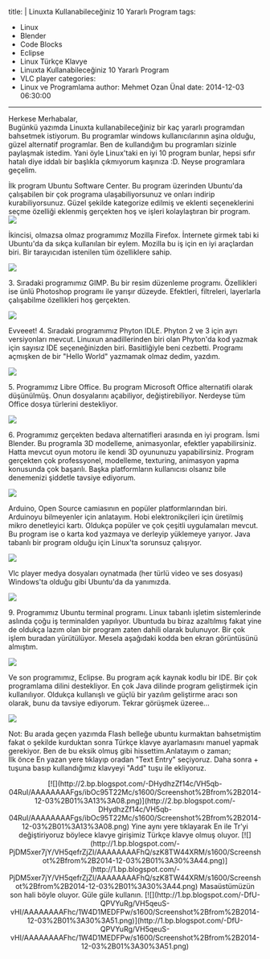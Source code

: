 title: |
  Linuxta Kullanabileceğiniz 10 Yararlı Program
tags:
  - Linux
  - Blender
  - Code Blocks
  - Eclipse
  - Linux Türkçe Klavye
  - Linuxta Kullanabileceğiniz 10 Yararlı Program
  - VLC player
categories:
  - Linux ve Programlama
author: Mehmet Ozan Ünal
date: 2014-12-03 06:30:00
---
<div class="separator" style="clear: both; text-align: left;">Herkese Merhabalar,</div>

<div class="separator" style="clear: both; text-align: left;">Bugünkü yazımda Linuxta kullanabileceğiniz bir kaç yararlı programdan bahsetmek istiyorum. Bu programlar windows kullanıcılarının aşina olduğu, güzel alternatif programlar. Ben de kullandığım bu programları sizinle paylaşmak istedim. Yani öyle Linux'taki en iyi 10 program bunlar, hepsi sıfır hatalı diye iddalı bir başlıkla çıkmıyorum kaşınıza :D. Neyse programlara geçelim.</div>

<a name="more"></a>  

İlk program Ubuntu Software Center. Bu program üzerinden Ubuntu'da çalışabilen bir çok programa ulaşabiliyorsunuz ve onları indirip kurabiliyorsunuz. Güzel şekilde kategorize edilmiş ve eklenti seçeneklerini seçme özelliği eklenmiş gerçekten hoş ve işleri kolaylaştıran bir program.  
[![](http://4.bp.blogspot.com/-Bm-g47lRV64/VH5qesXPW5I/AAAAAAAAFhU/K_bf45ZAXaM/s1600/Screenshot%2Bfrom%2B2014-12-03%2B01%3A33%3A30.png)](http://4.bp.blogspot.com/-Bm-g47lRV64/VH5qesXPW5I/AAAAAAAAFhU/K_bf45ZAXaM/s1600/Screenshot%2Bfrom%2B2014-12-03%2B01%3A33%3A30.png)

İkincisi, olmazsa olmaz programımız Mozilla Firefox. İnternete girmek tabi ki Ubuntu'da da sıkça kullanılan bir eylem. Mozilla bu iş için en iyi araçlardan biri. Bir tarayıcıdan istenilen tüm özelliklere sahip.

[![](http://3.bp.blogspot.com/-ha7NEe0HKyY/VH5qb7ZJ_jI/AAAAAAAAFgk/QNzmwH2Tck4/s1600/Screenshot%2Bfrom%2B2014-12-03%2B01%3A10%3A34.png)](http://3.bp.blogspot.com/-ha7NEe0HKyY/VH5qb7ZJ_jI/AAAAAAAAFgk/QNzmwH2Tck4/s1600/Screenshot%2Bfrom%2B2014-12-03%2B01%3A10%3A34.png)

3\. Sıradaki programımız GIMP. Bu bir resim düzenleme programı. Özellikleri ise ünlü Photoshop programı ile yarışır düzeyde. Efektleri, filtreleri, layerlarla çalışabilme özellikleri hoş gerçekten.

[![](http://4.bp.blogspot.com/--fxbWH1F6jM/VH5qb6DAY-I/AAAAAAAAFgo/odVEOKLdZlM/s1600/Screenshot%2Bfrom%2B2014-12-03%2B01%3A17%3A35.png)](http://4.bp.blogspot.com/--fxbWH1F6jM/VH5qb6DAY-I/AAAAAAAAFgo/odVEOKLdZlM/s1600/Screenshot%2Bfrom%2B2014-12-03%2B01%3A17%3A35.png)

Evveeet! 4\. Sıradaki programımız Phyton IDLE. Phyton 2 ve 3 için ayrı versiyonları mevcut. Linuxun anadillerinden biri olan Phyton'da kod yazmak için sayısız IDE seçeneğinizden biri. Basitliğiyle beni cezbetti. Programı açmışken de bir "Hello World" yazmamak olmaz dedim, yazdım.

[![](http://3.bp.blogspot.com/-6mXCZ6fFvgo/VH5qckqeJUI/AAAAAAAAFgw/n5ZiuqrgnkU/s1600/Screenshot%2Bfrom%2B2014-12-03%2B01%3A19%3A00.png)](http://3.bp.blogspot.com/-6mXCZ6fFvgo/VH5qckqeJUI/AAAAAAAAFgw/n5ZiuqrgnkU/s1600/Screenshot%2Bfrom%2B2014-12-03%2B01%3A19%3A00.png)

5\. Programımız Libre Office. Bu program Microsoft Office alternatifi olarak düşünülmüş. Onun dosyalarını açabiliyor, değiştirebiliyor. Nerdeyse tüm Office dosya türlerini destekliyor.

[![](http://1.bp.blogspot.com/-QwacP5BN48I/VH5qcsy6jII/AAAAAAAAFg0/nWxGKQfZx5Q/s1600/Screenshot%2Bfrom%2B2014-12-03%2B01%3A19%3A38.png)](http://1.bp.blogspot.com/-QwacP5BN48I/VH5qcsy6jII/AAAAAAAAFg0/nWxGKQfZx5Q/s1600/Screenshot%2Bfrom%2B2014-12-03%2B01%3A19%3A38.png)

6\. Programımız gerçekten bedava alternatifleri arasında en iyi program. İsmi Blender. Bu programla 3D modelleme, animasyonlar, efektler yapabilirsiniz. Hatta mevcut oyun motoru ile kendi 3D oyununuzu yapabilirsiniz. Program gerçekten çok professyonel, modelleme, texturing, animasyon yapma konusunda çok başarılı. Başka platformların kullanıcısı olsanız bile denemenizi şiddetle tavsiye ediyorum.

[![](http://2.bp.blogspot.com/-13rHXvTjr9Y/VH5qc1rcB1I/AAAAAAAAFg4/QevkFUjZ_1w/s1600/Screenshot%2Bfrom%2B2014-12-03%2B01%3A20%3A59.png)](http://2.bp.blogspot.com/-13rHXvTjr9Y/VH5qc1rcB1I/AAAAAAAAFg4/QevkFUjZ_1w/s1600/Screenshot%2Bfrom%2B2014-12-03%2B01%3A20%3A59.png)

Arduino, Open Source camiasının en popüler platformlarından biri. Arduinoyu bilmeyenler için anlatayım. Hobi elektronikçileri için üretilmiş mikro denetleyici kartı. Oldukça popüler ve çok çeşitli uygulamaları mevcut. Bu program ise o karta kod yazmaya ve derleyip yüklemeye yarıyor. Java tabanlı bir program olduğu için Linux'ta sorunsuz çalışıyor.

[![](http://3.bp.blogspot.com/-x4Bvx_yjFLk/VH5qdMbpOQI/AAAAAAAAFg8/YT9eOUGTSeA/s1600/Screenshot%2Bfrom%2B2014-12-03%2B01%3A23%3A57.png)](http://3.bp.blogspot.com/-x4Bvx_yjFLk/VH5qdMbpOQI/AAAAAAAAFg8/YT9eOUGTSeA/s1600/Screenshot%2Bfrom%2B2014-12-03%2B01%3A23%3A57.png)</div>

Vlc player medya dosyaları oynatmada (her türlü video ve ses dosyası) Windows'ta olduğu gibi Ubuntu'da da yanımızda.

[![](http://4.bp.blogspot.com/-3q_X7cNkqjs/VH5qdcPeJ1I/AAAAAAAAFhA/U-I6-F6BjAQ/s1600/Screenshot%2Bfrom%2B2014-12-03%2B01%3A27%3A54.png)](http://4.bp.blogspot.com/-3q_X7cNkqjs/VH5qdcPeJ1I/AAAAAAAAFhA/U-I6-F6BjAQ/s1600/Screenshot%2Bfrom%2B2014-12-03%2B01%3A27%3A54.png)

9\. Programımız Ubuntu terminal programı. Linux tabanlı işletim sistemlerinde aslında çoğu iş terminalden yapılıyor. Ubuntuda bu biraz azaltılmış fakat yine de oldukça lazım olan bir program zaten dahili olarak bulunuyor. Bir çok işlem buradan yürütülüyor. Mesela aşağıdaki kodda ben ekran görüntüsünü almıştım.


[![](http://2.bp.blogspot.com/-vkUEKBlJU14/VH5qdtJnITI/AAAAAAAAFhE/U9Vb2nG-4GY/s1600/Screenshot%2Bfrom%2B2014-12-03%2B01%3A28%3A48.png)](http://2.bp.blogspot.com/-vkUEKBlJU14/VH5qdtJnITI/AAAAAAAAFhE/U9Vb2nG-4GY/s1600/Screenshot%2Bfrom%2B2014-12-03%2B01%3A28%3A48.png)

Ve son programımız, Eclipse. Bu program açık kaynak kodlu bir IDE. Bir çok programlama dilini destekliyor. En çok Java dilinde program geliştirmek için kullanılıyor. Oldukça kullanışlı ve güçlü bir yazılım geliştirme aracı son olarak, bunu da tavsiye ediyorum. Tekrar görüşmek üzeree...

[![](http://3.bp.blogspot.com/-WNMFXYqdQdU/VH5qdzXfSyI/AAAAAAAAFhI/lp6_dWaMd5o/s1600/Screenshot%2Bfrom%2B2014-12-03%2B01%3A29%3A59.png)](http://3.bp.blogspot.com/-WNMFXYqdQdU/VH5qdzXfSyI/AAAAAAAAFhI/lp6_dWaMd5o/s1600/Screenshot%2Bfrom%2B2014-12-03%2B01%3A29%3A59.png)</div>

Not: Bu arada geçen yazımda Flash belleğe ubuntu kurmaktan bahsetmiştim fakat o şekilde kurduktan sonra Türkçe klavye ayarlamasını manuel yapmak gerekiyor. Ben de bu eksik olmuş gibi hissettim.Anlatayım o zaman;  
İlk önce En yazan yere tıklayıp oradan "Text Entry" seçiyoruz. Daha sonra + tuşuna basıp kullandığımız klavyeyi "Add" tuşu ile ekliyoruz.  

<div class="separator" style="clear: both; text-align: center;">[![](http://2.bp.blogspot.com/-DHydhzZf14c/VH5qb-04RuI/AAAAAAAAFgs/ibOc95T22Mc/s1600/Screenshot%2Bfrom%2B2014-12-03%2B01%3A13%3A08.png)](http://2.bp.blogspot.com/-DHydhzZf14c/VH5qb-04RuI/AAAAAAAAFgs/ibOc95T22Mc/s1600/Screenshot%2Bfrom%2B2014-12-03%2B01%3A13%3A08.png)
Yine aynı yere tıklayarak En ile Tr'yi değiştiriyoruz böylece klavye girişimiz Türkçe klavye olmuş oluyor.
[![](http://1.bp.blogspot.com/-PjDM5xer7jY/VH5qefrZjZI/AAAAAAAAFhQ/szK8TW44XRM/s1600/Screenshot%2Bfrom%2B2014-12-03%2B01%3A30%3A44.png)](http://1.bp.blogspot.com/-PjDM5xer7jY/VH5qefrZjZI/AAAAAAAAFhQ/szK8TW44XRM/s1600/Screenshot%2Bfrom%2B2014-12-03%2B01%3A30%3A44.png)
Masaüstümüzün son hali böyle oluyor. Güle güle kullanın.
[![](http://1.bp.blogspot.com/-DfU-QPVYuRg/VH5qeuS-vHI/AAAAAAAAFhc/1W4D1MEDFPw/s1600/Screenshot%2Bfrom%2B2014-12-03%2B01%3A30%3A51.png)](http://1.bp.blogspot.com/-DfU-QPVYuRg/VH5qeuS-vHI/AAAAAAAAFhc/1W4D1MEDFPw/s1600/Screenshot%2Bfrom%2B2014-12-03%2B01%3A30%3A51.png)